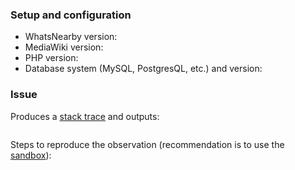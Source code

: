 ### Setup and configuration

- WhatsNearby version:
- MediaWiki version:
- PHP version:
- Database system (MySQL, PostgresQL, etc.) and version:

### Issue

Produces a [stack trace](https://www.semantic-mediawiki.org/wiki/Help:Identifying_bugs) and outputs:

```
```

Steps to reproduce the observation (recommendation is to use the [sandbox](http://www.sandbox.semantic-mediawiki.org)):
